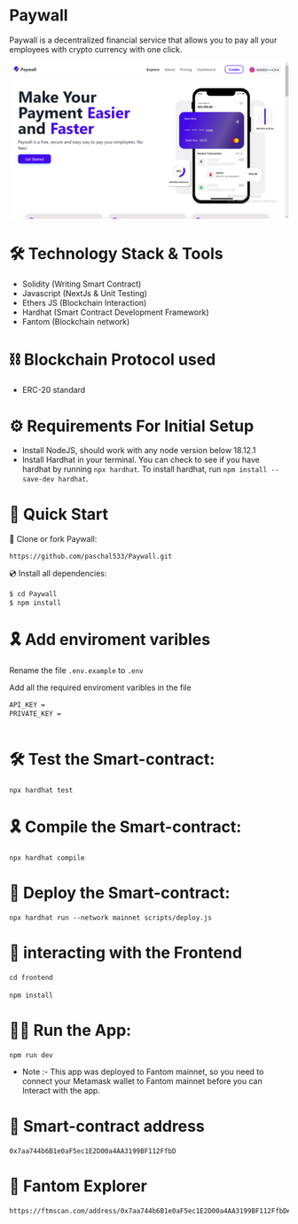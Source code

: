 # Paywall

Paywall is a decentralized financial service that allows you to pay all your employees with crypto currency with one click.

![screenshot](./frontend/assets/Screenshot%20(94).png)

# 🛠 Technology Stack & Tools

- Solidity (Writing Smart Contract)
- Javascript (NextJs & Unit Testing)
- Ethers JS (Blockchain Interaction)
- Hardhat (Smart Contract Development Framework)
- Fantom (Blockchain network)

# ⛓ Blockchain Protocol used

- ERC-20 standard

# ⚙ Requirements For Initial Setup
- Install NodeJS, should work with any node version below 18.12.1
- Install Hardhat in your terminal. You can check to see if you have hardhat by running `npx hardhat`. To install hardhat, run `npm install --save-dev hardhat`.

# 🚀 Quick Start

📄 Clone or fork Paywall:

```
https://github.com/paschal533/Paywall.git
```
💿 Install all dependencies:

```
$ cd Paywall
$ npm install
```

# 🎗 Add enviroment varibles

Rename the file `.env.example` to `.env`

Add all the required enviroment varibles in the file

```
API_KEY = 
PRIVATE_KEY =
 
```

# 🛠 Test the Smart-contract:

```
npx hardhat test
```

# 🎗 Compile the Smart-contract:

```
npx hardhat compile
```
# 🔗 Deploy the Smart-contract:

```
npx hardhat run --network mainnet scripts/deploy.js
```

# 📄 interacting with the Frontend

```
cd frontend

npm install
```

# 🚴‍♂️ Run the App:

```
npm run dev
```

- Note :- This app was deployed to Fantom mainnet, so you need to connect your Metamask wallet to Fantom mainnet before you can Interact with the app.
 

# 📄 Smart-contract address

```
0x7aa744b6B1e0aF5ec1E2D00a4AA3199BF112FfbD
```

# 📜 Fantom Explorer

```
https://ftmscan.com/address/0x7aa744b6B1e0aF5ec1E2D00a4AA3199BF112FfbD#code
```